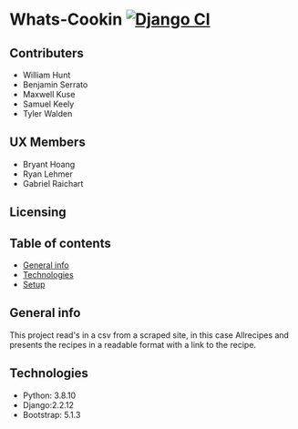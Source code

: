 # Whats-Cookin [![Django CI](https://github.com/ChicoState/Whats-Cookin/actions/workflows/django.yml/badge.svg)](https://github.com/ChicoState/Whats-Cookin/actions/workflows/django.yml)

## Contributers
* William Hunt
* Benjamin Serrato
* Maxwell Kuse
* Samuel Keely
* Tyler Walden

## UX Members
* Bryant Hoang
* Ryan Lehmer
* Gabriel Raichart


## Licensing

## Table of contents
* [General info](#general-info)
* [Technologies](#technologies)
* [Setup](#setup)

## General info
This project read's in a csv from a scraped site, in this case Allrecipes and presents the recipes in a readable format with a link to the recipe.
	
## Technologies
* Python: 3.8.10
* Django:2.2.12
* Bootstrap: 5.1.3
